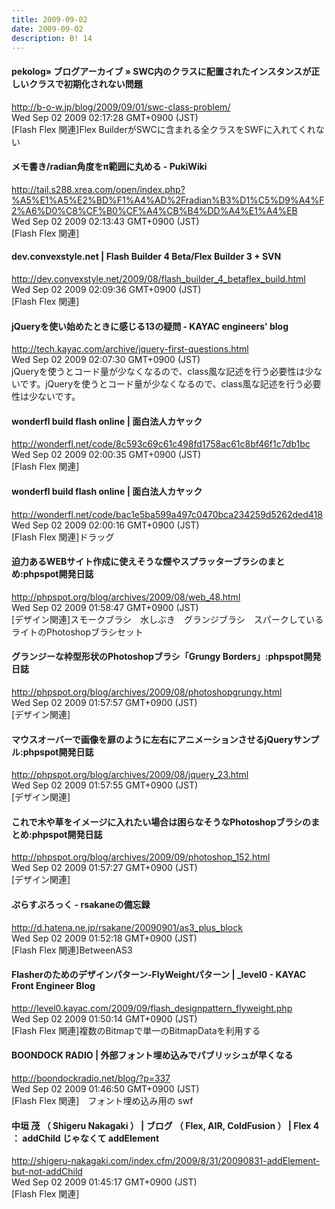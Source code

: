 ```yaml
---
title: 2009-09-02
date: 2009-09-02
description: B! 14
---
```


#### pekolog» ブログアーカイブ » SWC内のクラスに配置されたインスタンスが正しいクラスで初期化されない問題
http://b-o-w.jp/blog/2009/09/01/swc-class-problem/<br>
Wed Sep 02 2009 02:17:28 GMT+0900 (JST)<br>
[Flash Flex 関連]Flex BuilderがSWCに含まれる全クラスをSWFに入れてくれない


#### メモ書き/radian角度をπ範囲に丸める - PukiWiki
http://tail.s288.xrea.com/open/index.php?%A5%E1%A5%E2%BD%F1%A4%AD%2Fradian%B3%D1%C5%D9%A4%F2%A6%D0%C8%CF%B0%CF%A4%CB%B4%DD%A4%E1%A4%EB<br>
Wed Sep 02 2009 02:13:43 GMT+0900 (JST)<br>
[Flash Flex 関連]


#### dev.convexstyle.net | Flash Builder 4 Beta/Flex Builder 3 + SVN
http://dev.convexstyle.net/2009/08/flash_builder_4_betaflex_build.html<br>
Wed Sep 02 2009 02:09:36 GMT+0900 (JST)<br>
[Flash Flex 関連]


#### jQueryを使い始めたときに感じる13の疑問 - KAYAC engineers' blog
http://tech.kayac.com/archive/jquery-first-questions.html<br>
Wed Sep 02 2009 02:07:30 GMT+0900 (JST)<br>
jQueryを使うとコード量が少なくなるので、class風な記述を行う必要性は少ないです。jQueryを使うとコード量が少なくなるので、class風な記述を行う必要性は少ないです。


#### wonderfl build flash online | 面白法人カヤック
http://wonderfl.net/code/8c593c69c61c498fd1758ac61c8bf46f1c7db1bc<br>
Wed Sep 02 2009 02:00:35 GMT+0900 (JST)<br>
[Flash Flex 関連]


#### wonderfl build flash online | 面白法人カヤック
http://wonderfl.net/code/bac1e5ba599a497c0470bca234259d5262ded418<br>
Wed Sep 02 2009 02:00:16 GMT+0900 (JST)<br>
[Flash Flex 関連]ドラッグ


#### 迫力あるWEBサイト作成に使えそうな煙やスプラッターブラシのまとめ:phpspot開発日誌
http://phpspot.org/blog/archives/2009/08/web_48.html<br>
Wed Sep 02 2009 01:58:47 GMT+0900 (JST)<br>
[デザイン関連]スモークブラシ　水しぶき　グランジブラシ　スパークしているライトのPhotoshopブラシセット


#### グランジーな枠型形状のPhotoshopブラシ「Grungy Borders」:phpspot開発日誌
http://phpspot.org/blog/archives/2009/08/photoshopgrungy.html<br>
Wed Sep 02 2009 01:57:57 GMT+0900 (JST)<br>
[デザイン関連]


#### マウスオーバーで画像を扉のように左右にアニメーションさせるjQueryサンプル:phpspot開発日誌
http://phpspot.org/blog/archives/2009/08/jquery_23.html<br>
Wed Sep 02 2009 01:57:55 GMT+0900 (JST)<br>
[デザイン関連]


#### これで木や草をイメージに入れたい場合は困らなそうなPhotoshopブラシのまとめ:phpspot開発日誌
http://phpspot.org/blog/archives/2009/09/photoshop_152.html<br>
Wed Sep 02 2009 01:57:27 GMT+0900 (JST)<br>
[デザイン関連]


#### ぷらすぶろっく - rsakaneの備忘録
http://d.hatena.ne.jp/rsakane/20090901/as3_plus_block<br>
Wed Sep 02 2009 01:52:18 GMT+0900 (JST)<br>
[Flash Flex 関連]BetweenAS3


#### Flasherのためのデザインパターン-FlyWeightパターン | _level0 - KAYAC Front Engineer Blog
http://level0.kayac.com/2009/09/flash_designpattern_flyweight.php<br>
Wed Sep 02 2009 01:50:14 GMT+0900 (JST)<br>
[Flash Flex 関連]複数のBitmapで単一のBitmapDataを利用する


#### BOONDOCK RADIO | 外部フォント埋め込みでパブリッシュが早くなる
http://boondockradio.net/blog/?p=337<br>
Wed Sep 02 2009 01:46:50 GMT+0900 (JST)<br>
[Flash Flex 関連]　フォント埋め込み用の swf


#### 中垣 茂 （ Shigeru Nakagaki ） | ブログ （ Flex, AIR, ColdFusion ） | Flex 4 ： addChild じゃなくて addElement
http://shigeru-nakagaki.com/index.cfm/2009/8/31/20090831-addElement-but-not-addChild<br>
Wed Sep 02 2009 01:45:17 GMT+0900 (JST)<br>
[Flash Flex 関連]


